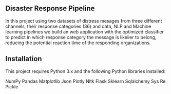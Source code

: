 ## Disaster Response Pipeline

In this project using two datasets of distress mesages from three different channels, their response categories (36) and data, NLP and Machine learning pipelines we build an web application with the optimized classifier to predict in which response category the message is likelier to belong, reducing the potential reaction time of the responding organizations.

## Installation

This project requires Python 3.x and the following Python libraries installed:

NumPy
Pandas
Matplotlib
Json
Plotly
Nltk
Flask
Sklearn
Sqlalchemy
Sys
Re
Pickle
